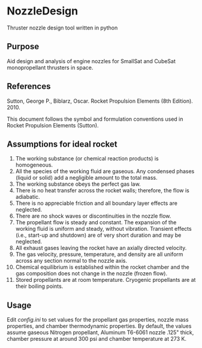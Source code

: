 # NozzleDesign
Thruster nozzle design tool written in python

## Purpose
Aid design and analysis of engine nozzles for SmallSat and CubeSat monopropellant thrusters in space.

## References 
Sutton, George P., Biblarz, Oscar. Rocket Propulsion Elements (8th Edition). 2010.

This document follows the symbol and formulation conventions used in 
Rocket Propulsion Elements (Sutton).

## Assumptions for ideal rocket
1.    The working substance (or chemical reaction products) is homogeneous.
2.    All the species of the working fluid are gaseous. Any condensed phases (liquid or solid) add a negligible amount to the total mass.
3.    The working substance obeys the perfect gas law.
4.    There is no heat transfer across the rocket walls; therefore, the flow is adiabatic.
5.    There is no appreciable friction and all boundary layer effects are neglected.
6.    There are no shock waves or discontinuities in the nozzle flow.
7.    The propellant flow is steady and constant. The expansion of the working fluid is uniform and steady, without vibration. Transient effects (i.e., start-up and shutdown) are of very short duration and may be neglected.
8.    All exhaust gases leaving the rocket have an axially directed velocity.
9.    The gas velocity, pressure, temperature, and density are all uniform across any section normal to the nozzle axis.
10.   Chemical equilibrium is established within the rocket chamber and the gas composition does not change in the nozzle (frozen flow).
11.   Stored propellants are at room temperature. Cryogenic propellants are at their boiling points.

## Usage
Edit *config.ini* to set values for the propellant gas properties, nozzle mass properties, and chamber thermodynamic properties. By default, the values assume gaseous Nitrogen propellant, Aluminum T6-6061 nozzle .125" thick, chamber pressure at around 300 psi and chamber temperature at 273 K.


